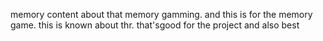 memory content about that memory gamming.
and this is for the memory game.
this is known about thr.
that'sgood for the project and also best

